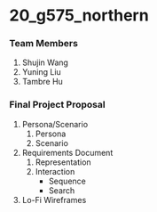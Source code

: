 # 20_g575_northern

### Team Members
1. Shujin Wang
2. Yuning Liu
3. Tambre Hu

### Final Project Proposal
1. Persona/Scenario
    1. Persona  
    2. Scenario
2. Requirements Document
    1. Representation
    2. Interaction
        * Sequence
        * Search
3. Lo-Fi Wireframes
